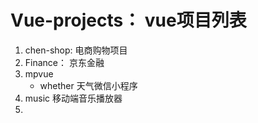 # Vue-projects： vue项目列表
1. chen-shop: 电商购物项目
2. Finance： 京东金融
3. mpvue 
    - whether 天气微信小程序
4. music 移动端音乐播放器
5. 
